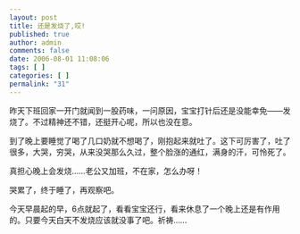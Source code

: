 ```yaml
---
layout: post
title: 还是发烧了,哎!
published: true
author: admin
comments: false
date: 2006-08-01 11:08:06
tags: [ ]
categories: [ ]
permalink: "31"
---
```

昨天下班回家一开门就闻到一股药味，一问原因，宝宝打针后还是没能幸免——发烧了。不过精神还不错，还挺开心呢，所以也没在意。


  


到了晚上要睡觉了喝了几口奶就不想喝了，刚抱起来就吐了。这下可厉害了，吐了很多，大哭，穷哭，从来没哭那么久过，整个脸涨的通红，满身的汗，可怜死了。


  


真担心晚上会发烧……老公又加班，不在家，怎么办呀！


  


哭累了，终于睡了，再观察吧。


  


今天早晨起的早，6点就起了，看看宝宝还行，看来休息了一个晚上还是有作用的。只要今天白天不发烧应该就没事了吧。祈祷……


  


&nbsp;